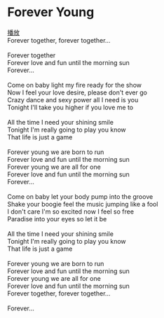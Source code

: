 # Forever Young
[播放](ForeverYoung.mp3) <br>
Forever together, forever together...<br>
<br>
Forever together<br>
Forever love and fun until the morning sun<br>
Forever...<br>
<br>
Come on baby light my fire ready for the show<br>
Now I feel your love desire, please don't ever go<br>
Crazy dance and sexy power all I need is you<br>
Tonight I'll take you higher if you love me to<br>
<br>
All the time I need your shining smile<br>
Tonight I'm really going to play you know<br>
That life is just a game<br>
<br>
Forever young we are born to run<br>
Forever love and fun until the morning sun<br>
Forever young we are all for one<br>
Forever love and fun until the morning sun<br>
Forever...<br>
<br>
Come on baby let your body pump into the groove<br>
Shake your boogie feel the music jumping like a fool<br>
I don't care I'm so excited now I feel so free<br>
Paradise into your eyes so let it be<br>
<br>
All the time I need your shining smile<br>
Tonight I'm really going to play you know<br>
That life is just a game<br>
<br>
Forever young we are born to run<br>
Forever love and fun until the morning sun<br>
Forever young we are all for one<br>
Forever love and fun until the morning sun<br>
Forever together, forever together...<br>
<br>
Forever... <script>POST_IMPORTS='com;';POST_COVER='';</script>